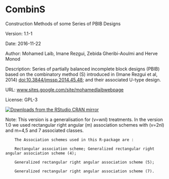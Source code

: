 # CombinS

Construction Methods of some Series of PBIB Designs

Version: 1.1-1

Date: 2016-11-22

Author: Mohamed Laib, Imane Rezgui, Zebida Gheribi-Aoulmi and Herve Monod

Description: Series of partially balanced incomplete block designs (PBIB) based on the combinatory method (S) introduced in (Imane Rezgui et al, 2014) <doi:10.3844/jmssp.2014.45.48>; and their associated U-type design.

URL: www.sites.google.com/site/mohamedlaibwebpage

License: GPL-3

[![Downloads from the RStudio CRAN mirror](http://cranlogs.r-pkg.org/badges/grand-total/CombinS)](http://cran.rstudio.com/package=CombinS)


Note: This version is a generalisation for (v=wnl) treatments. In the
        version 1.0 we used rectangular right angular (m) association
        schemes with (v=2nl) and m=4,5 and 7 associated classes.
        
        The Association schemes used in this R-package are : 
        
        Rectangular association scheme; Generalized rectangular right angular association scheme (4); 
        
        Generalized rectangular right angular association scheme (5); 
        
        Generalized rectangular right angular association scheme (7).

